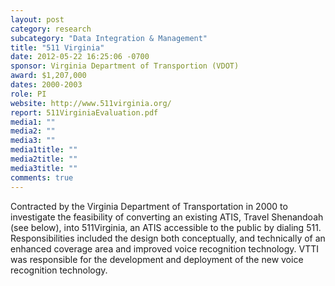 ```yaml
---
layout: post
category: research
subcategory: "Data Integration & Management"
title: "511 Virginia"
date: 2012-05-22 16:25:06 -0700
sponsor: Virginia Department of Transportion (VDOT)
award: $1,207,000
dates: 2000-2003
role: PI
website: http://www.511virginia.org/
report: 511VirginiaEvaluation.pdf
media1: ""
media2: ""
media3: ""
media1title: ""
media2title: ""
media3title: ""
comments: true
---
```


Contracted by the Virginia Department of Transportation in 2000 to investigate the feasibility of converting an existing ATIS, Travel Shenandoah (see below), into 511Virginia, an ATIS accessible to the public by dialing 511. Responsibilities included the design both conceptually, and technically of an enhanced coverage area and improved voice recognition technology. VTTI was responsible for the development and deployment of the new voice recognition technology.
